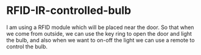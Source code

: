 # RFID-IR-controlled-bulb

I am using a RFID module which will be placed near the door. So that when we come from outside, we can use the key ring to open the door and light the bulb, and also when we want to on-off the light we can use a remote to control the bulb.
